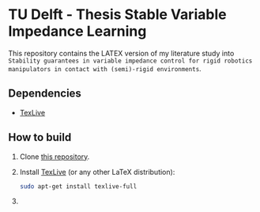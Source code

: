 # TU Delft - Thesis Stable Variable Impedance Learning

This repository contains the LATEX version of my literature study into `Stability guarantees in variable impedance control for rigid robotics manipulators in contact with (semi)-rigid environments`.

## Dependencies

- [TexLive](https://www.tug.org/texlive/)

## How to build

1. Clone [this repository](git@github.com:rickstaa/thesis-stable-variable-impedance-learning.git).
2. Install [TexLive](https://www.tug.org/texlive/) (or any other LaTeX distribution):

    ```bash
    sudo apt-get install texlive-full
    ```

3.  
